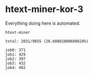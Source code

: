 # htext-miner-kor-3

Everything doing here is automated.

```
htext-miner

total: 2031/9855 (20.60882800608828%)

job0: 371
job1: 429
job2: 397
job3: 432
job4: 402
```